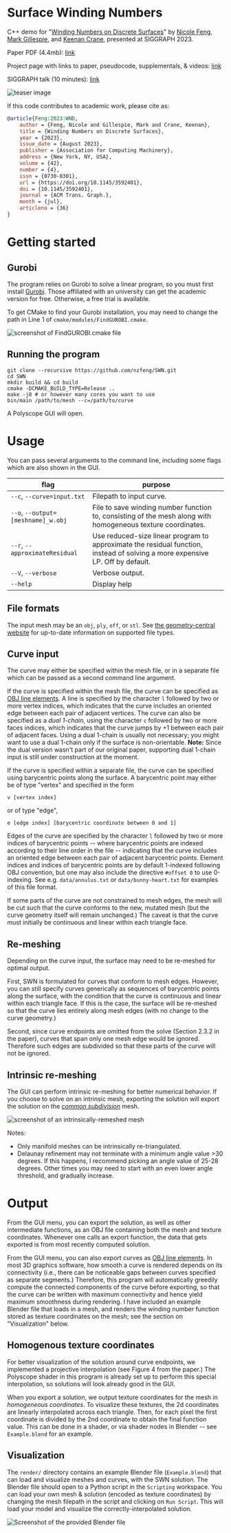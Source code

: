 # Surface Winding Numbers

C++ demo for "[Winding Numbers on Discrete Surfaces](https://nzfeng.github.io/research/WNoDS/index.html)" by [Nicole Feng](https://nzfeng.github.io/index.html), [Mark Gillespie](https://markjgillespie.com/), and [Keenan Crane](https://www.cs.cmu.edu/~kmcrane/), presented at SIGGRAPH 2023.

Paper PDF (4.4mb): [link](https://nzfeng.github.io/research/WNoDS/WNoDS.pdf)

Project page with links to paper, pseudocode, supplementals, & videos: [link](https://nzfeng.github.io/research/WNoDS/index.html)

SIGGRAPH talk (10 minutes): [link](https://youtu.be/QnMx3s4_4WY)

![teaser image](media/GUI_DoubleTorus.png)

If this code contributes to academic work, please cite as:
```bibtex
@article{Feng:2023:WND,
    author = {Feng, Nicole and Gillespie, Mark and Crane, Keenan},
    title = {Winding Numbers on Discrete Surfaces},
    year = {2023},
    issue_date = {August 2023},
    publisher = {Association for Computing Machinery},
    address = {New York, NY, USA},
    volume = {42},
    number = {4},
    issn = {0730-0301},
    url = {https://doi.org/10.1145/3592401},
    doi = {10.1145/3592401},
    journal = {ACM Trans. Graph.},
    month = {jul},
    articleno = {36}
}
```

# Getting started

## Gurobi
The program relies on Gurobi to solve a linear program, so you must first install [Gurobi](https://www.gurobi.com/). Those affiliated with an university can get the academic version for free. Otherwise, a free trial is available.

To get CMake to find your Gurobi installation, you may need to change the path in Line 1 of `cmake/modules/FindGUROBI.cmake`.

![screenshot of FindGUROBI.cmake file](media/GurobiCmake.png)

## Running the program
```
git clone --recursive https://github.com/nzfeng/SWN.git
cd SWN
mkdir build && cd build
cmake -DCMAKE_BUILD_TYPE=Release ..
make -j8 # or however many cores you want to use
bin/main /path/to/mesh --c=/path/to/curve
```
A Polyscope GUI will open.

# Usage

You can pass several arguments to the command line, including some flags which are also shown in the GUI.

|flag | purpose|
| ------------- |-------------|
|`--c`, `--curve=input.txt`| Filepath to input curve. |
|`--o`, `--output=[meshname]_w.obj`| File to save winding number function to, consisting of the mesh along with homogeneous texture coordinates. |
|`--r`, `--approximateResidual`| Use reduced-size linear program to approximate the residual function, instead of solving a more expensive LP. Off by default. |
|`--V`, `--verbose`| Verbose output. |
|`--help`| Display help |

<!-- |`--h`, `--headless`| Don't use the GUI. The GUI will be shown by default.| -->
<!-- TODO: Expose all parameters -->

## File formats
The input mesh may be an `obj`, `ply`, `off`, or `stl`. See [the geometry-central website](https://geometry-central.net/surface/utilities/io/#reading-meshes) for up-to-date information on supported file types.

## Curve input
The curve may either be specified within the mesh file, or in a separate file which can be passed as a second command line argument.

If the curve is specified within the mesh file, the curve can be specified as [OBJ line elements](https://en.wikipedia.org/wiki/Wavefront_.obj_file#Line_elements). A line is specified by the character `l` followed by two or more vertex indices, which indicates that the curve includes an oriented edge between each pair of adjacent vertices. The curve can also be specified as a _dual 1-chain_, using the character `c` followed by two or more faces indices, which indicates that the curve jumps by +1 between each pair of adjacent faces. Using a dual 1-chain is usually not necessary; you might want to use a dual 1-chain only if the surface is non-orientable. **Note:** Since the dual version wasn't part of our original paper, supporting dual 1-chain input is still under construction at the moment.

If the curve is specified within a separate file, the curve can be specified using barycentric points along the surface. A barycentric point may either be of type "vertex" and specified in the form
```
v [vertex index]
```
or of type "edge",
```
e [edge index] [barycentric coordinate between 0 and 1]
```
Edges of the curve are specified by the character `l` followed by two or more indices of barycentric points -- where barycentric points are indexed according to their line order in the file -- indicating that the curve includes an oriented edge between each pair of adjacent barycentric points. Element indices and indices of barycentric points are by default 1-indexed following OBJ convention, but one may also include the directive `#offset 0` to use 0-indexing. See e.g. `data/annulus.txt` or `data/bunny-heart.txt` for examples of this file format. 

If some parts of the curve are not constrained to mesh edges, the mesh will be cut such that the curve conforms to the new, mutated mesh (but the curve geometry itself will remain unchanged.) The caveat is that the curve must initially be continuous and linear within each triangle face.

## Re-meshing

Depending on the curve input, the surface may need to be re-meshed for optimal output.

First, SWN is formulated for curves that conform to mesh edges. However, you can still specify curves generically as sequences of barycentric points along the surface, with the condition that the curve is continuous and linear within each triangle face. If this is the case, the surface will be re-meshed so that the curve lies entirely along mesh edges (with no change to the curve geometry.)

Second, since curve endpoints are omitted from the solve (Section 2.3.2 in the paper), curves that span only one mesh edge would be ignored. Therefore such edges are subdivided so that these parts of the curve will not be ignored.

## Intrinsic re-meshing

The GUI can perform intrinsic re-meshing for better numerical behavior. If you choose to solve on an intrinsic mesh, exporting the solution will export the solution on the [_common subdivision_](https://geometry-central.net/surface/intrinsic_triangulations/common_subdivision/) mesh.

![screenshot of an intrinsically-remeshed mesh](media/IntrinsicRemesh.png)

Notes: 
* Only manifold meshes can be intrinsically re-triangulated.
* Delaunay refinement may not terminate with a minimum angle value >30 degrees. If this happens, I recommend picking an angle value of 25-28 degrees. Other times you may need to start with an even lower angle threshold, and gradually increase.

# Output

From the GUI menu, you can export the solution, as well as other intermediate functions, as an OBJ file containing both the mesh and texture coordinates. Whenever one calls an export function, the data that gets exported is from most recently computed solution.

From the GUI menu, you can also export curves as [OBJ line elements](https://en.wikipedia.org/wiki/Wavefront_.obj_file#Line_elements). In most 3D graphics software, how smooth a curve is rendered depends on its connectivity (i.e., there can be noticeable gaps between curves specified as separate segments.) Therefore, this program will automatically greedily compute the connected components of the curve before exporting, so that the curve can be written with maximum connectivity and hence yield maximum smoothness during rendering. I have included an example Blender file that loads in a mesh, and renders the winding number function stored as texture coordinates on the mesh; see the section on "Visualization" below.

## Homogenous texture coordinates

For better visualization of the solution around curve endpoints, we implemented a projective interpolation (see Figure 4 from the paper.) The Polyscope shader in this program is already set up to perform this special interpolation, so solutions will look already good in the GUI.

When you export a solution, we output texture coordinates for the mesh in _homogeneous coordinates_. To visualize these textures, the 2d coordinates are linearly interpolated across each triangle. Then, for each pixel the first coordinate is divided by the 2nd coordinate to obtain the final function value. This can be done in a shader, or via shader nodes in Blender -- see `Example.blend` for an example.

## Visualization

The `render/` directory contains an example Blender file (`Example.blend`) that can load and visualize meshes and curves, with the SWN solution. The Blender file should open to a Python script in the `Scripting` workspace. You can load your own mesh & solution (encoded as texture coordinates) by changing the mesh filepath in the script and clicking on `Run Script`. This will load your model and visualize the correctly-interpolated solution.

![Screenshot of the provided Blender file](media/Blender.png)